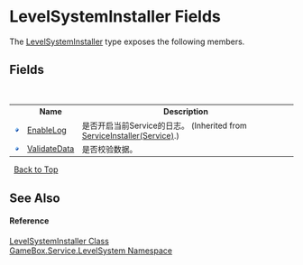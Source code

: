 # LevelSystemInstaller Fields
 

The <a href="16021dcb-961c-b87f-971f-8f5b041dd0cb">LevelSystemInstaller</a> type exposes the following members.


## Fields
&nbsp;<table><tr><th></th><th>Name</th><th>Description</th></tr><tr><td>![Public field](media/pubfield.gif "Public field")</td><td><a href="9b019c9b-e3ab-639c-6aa4-31d2ec102c25">EnableLog</a></td><td>
是否开启当前Service的日志。
 (Inherited from <a href="94bba800-fb2b-c640-1eb8-331777976773">ServiceInstaller(Service)</a>.)</td></tr><tr><td>![Public field](media/pubfield.gif "Public field")</td><td><a href="5f3ee627-755d-c6cf-18c9-f7be0c73dbc8">ValidateData</a></td><td>
是否校验数据。</td></tr></table>&nbsp;
<a href="#levelsysteminstaller-fields">Back to Top</a>

## See Also


#### Reference
<a href="16021dcb-961c-b87f-971f-8f5b041dd0cb">LevelSystemInstaller Class</a><br /><a href="624c2ca8-2880-f7a3-3eb1-01587cc3f61e">GameBox.Service.LevelSystem Namespace</a><br />
